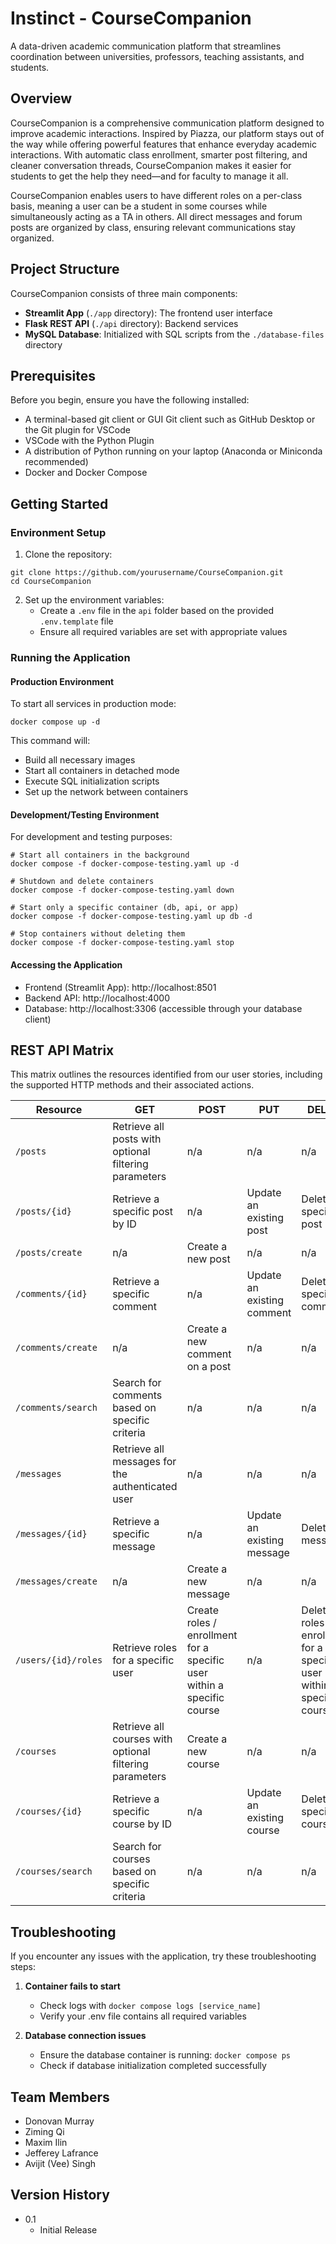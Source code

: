 # Instinct - CourseCompanion

A data-driven academic communication platform that streamlines coordination between universities, professors, teaching assistants, and students.

## Overview

CourseCompanion is a comprehensive communication platform designed to improve academic interactions. Inspired by Piazza, our platform stays out of the way while offering powerful features that enhance everyday academic interactions. With automatic class enrollment, smarter post filtering, and cleaner conversation threads, CourseCompanion makes it easier for students to get the help they need—and for faculty to manage it all.

CourseCompanion enables users to have different roles on a per-class basis, meaning a user can be a student in some courses while simultaneously acting as a TA in others. All direct messages and forum posts are organized by class, ensuring relevant communications stay organized.

## Project Structure

CourseCompanion consists of three main components:

* **Streamlit App** (`./app` directory): The frontend user interface
* **Flask REST API** (`./api` directory): Backend services
* **MySQL Database**: Initialized with SQL scripts from the `./database-files` directory

## Prerequisites

Before you begin, ensure you have the following installed:
- A terminal-based git client or GUI Git client such as GitHub Desktop or the Git plugin for VSCode
- VSCode with the Python Plugin
- A distribution of Python running on your laptop (Anaconda or Miniconda recommended)
- Docker and Docker Compose

## Getting Started

### Environment Setup

1. Clone the repository:
```
git clone https://github.com/yourusername/CourseCompanion.git
cd CourseCompanion
```

2. Set up the environment variables:
   * Create a `.env` file in the `api` folder based on the provided `.env.template` file
   * Ensure all required variables are set with appropriate values

### Running the Application

#### Production Environment
To start all services in production mode:

```
docker compose up -d
```

This command will:
- Build all necessary images
- Start all containers in detached mode
- Execute SQL initialization scripts
- Set up the network between containers

#### Development/Testing Environment
For development and testing purposes:

```
# Start all containers in the background
docker compose -f docker-compose-testing.yaml up -d

# Shutdown and delete containers
docker compose -f docker-compose-testing.yaml down

# Start only a specific container (db, api, or app)
docker compose -f docker-compose-testing.yaml up db -d

# Stop containers without deleting them
docker compose -f docker-compose-testing.yaml stop
```

#### Accessing the Application
- Frontend (Streamlit App): http://localhost:8501
- Backend API: http://localhost:4000
- Database: http://localhost:3306 (accessible through your database client)

## REST API Matrix

This matrix outlines the resources identified from our user stories, including the supported HTTP methods and their associated actions.

| **Resource** | **GET** | **POST** | **PUT** | **DELETE** |
|--------------|---------|----------|---------|------------|
| `/posts` | Retrieve all posts with optional filtering parameters | n/a | n/a | n/a |
| `/posts/{id}` | Retrieve a specific post by ID | n/a | Update an existing post | Delete a specific post |
| `/posts/create` | n/a | Create a new post | n/a | n/a |
| `/comments/{id}` | Retrieve a specific comment | n/a | Update an existing comment | Delete a specific comment |
| `/comments/create` | n/a | Create a new comment on a post | n/a | n/a |
| `/comments/search` | Search for comments based on specific criteria | n/a | n/a | n/a |
| `/messages` | Retrieve all messages for the authenticated user | n/a | n/a | n/a |
| `/messages/{id}` | Retrieve a specific message | n/a | Update an existing message | Delete a message |
| `/messages/create` | n/a | Create a new message | n/a | n/a |
| `/users/{id}/roles` | Retrieve roles for a specific user | Create roles / enrollment for a specific user within a specific course | n/a | Delete roles / enrollment for a specific user within a specific course |
| `/courses` | Retrieve all courses with optional filtering parameters | Create a new course | n/a | n/a |
| `/courses/{id}` | Retrieve a specific course by ID | n/a | Update an existing course | Delete a specific course |
| `/courses/search` | Search for courses based on specific criteria | n/a | n/a | n/a |

## Troubleshooting

If you encounter any issues with the application, try these troubleshooting steps:

1. **Container fails to start**
   - Check logs with `docker compose logs [service_name]`
   - Verify your .env file contains all required variables

2. **Database connection issues**
   - Ensure the database container is running: `docker compose ps`
   - Check if database initialization completed successfully

## Team Members

- Donovan Murray
- Ziming Qi
- Maxim Ilin
- Jefferey Lafrance
- Avijit (Vee) Singh

## Version History

* 0.1
  * Initial Release
